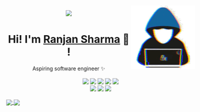 <h1> 
    <p align="center">
        <a href="https://github.com/Konseptt">  
            <img align="center" src="https://readme-typing-svg.herokuapp.com/?font=Righteous&size=35&center=true&vCenter=true&width=350&height=60&duration=4000&lines=Hello+World!+👋;+Konseptt!;">
        </a>
         <a href="https://github.com/Konseptt">   
            <img align="right" src="type.gif" width="170">
        </a>
    </p>
</h1>

<div align="center">
	<h1>Hi! I'm <a href="[https://ranjansharma.info.np/](https://github.com/snow1burnt)">Ranjan Sharma</a> 🐬 !</h1>
	<div>Aspiring software engineer ✨</div>
	<br />
	<a href="https://www.gnu.org/gnu/linux-and-gnu.en.html"><img src="https://img.shields.io/badge/OS-GNU/Linux-cdd6f4?style=flat&logo=gnu" /></a>
	<a href="https://nixos.org"><img src="https://img.shields.io/badge/DISTRO-NixOS-74c7ec?style=flat&logo=nixos" /></a>
	<a href="https://xmonad.org"><img src="https://img.shields.io/badge/DE-XMonad-eba0ac?style=flat&logo=haskell" /></a>
	<a href="https://neovim.io"><img src="https://img.shields.io/badge/EDITOR-Neovim-a6e3a1?style=flat&logo=neovim" /></a>
	<a href="https://www.rust-lang.org"><img src="https://img.shields.io/badge/LANG-Rust-f2cdcd?style=flat&logo=rust" /></a>
	<br />
	<a href="https://github.com/snow1burnt"><img src="https://img.shields.io/github/stars/snow1burnt?color=cdd6f4&label=GITHUB&style=flat&logo=github" /></a>
	<a href="mailto:hello@ranjansharma.info.np"><img src="https://img.shields.io/badge/EMAIL-hello@ranjansharma.info.np-b4befe?style=flat&logo=protonmail" /></a>
	<a href="https://www.linkedin.com/in/ranjan-5harma/"><img src="https://img.shields.io/badge/LINKEDIN-Ranjan_Sharma-74c7ec?style=flat&logo=linkedin" /></a>
	<br />
	<br />
</div>

<a href="https://github.com/Konseptt/github-readme-stats">
  <img height=200 align="center" src="https://github-readme-stats.vercel.app/api?username=Konseptt" />
</a>
<a href="https://github.com/Konseptt/convoychat">
  <img height=200 align="center" src="https://github-readme-stats.vercel.app/api/top-langs?username=Konseptt&layout=compact&langs_count=8&card_width=320" />
</a>

